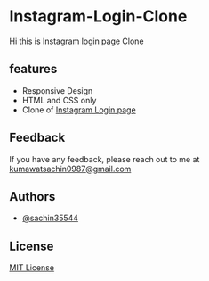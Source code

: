 # Instagram-Login-Clone

Hi this is Instagram login page Clone

## features

 - Responsive Design
 - HTML and CSS only
 - Clone of [Instagram Login page](https://www.instagram.com/)

## Feedback

 If you have any feedback, please reach out to me at kumawatsachin0987@gmail.com

## Authors

 - [@sachin35544](https://github.com/sachin35544)

## License

[MIT License](LICENSE)
